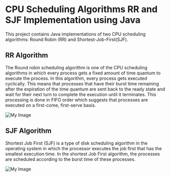 # CPU Scheduling Algorithms RR and SJF Implementation using Java

This project contains Java implementations of two CPU scheduling algorithms: Round Robin (RR) and Shortest-Job-First(SJF).

## RR Algorithm
The Round robin scheduling algorithm is one of the CPU scheduling algorithms in which every process gets a fixed amount of time quantum to execute the process.
In this algorithm, every process gets executed cyclically. This means that processes that have their burst time remaining after the expiration of the time quantum are sent back to the ready state and wait for their next turn to complete the execution until it terminates. This processing is done in FIFO order which suggests that processes are executed on a first-come, first-serve basis.

![My Image](RoundR.png)

## SJF Algorithm
Shortest Job First (SJF) is a type of disk scheduling algorithm in the operating system in which the processor executes the job first that has the smallest execution time. In the shortest Job First algorithm, the processes are scheduled according to the burst time of these processes.

![My Image](shortestJF.png)

